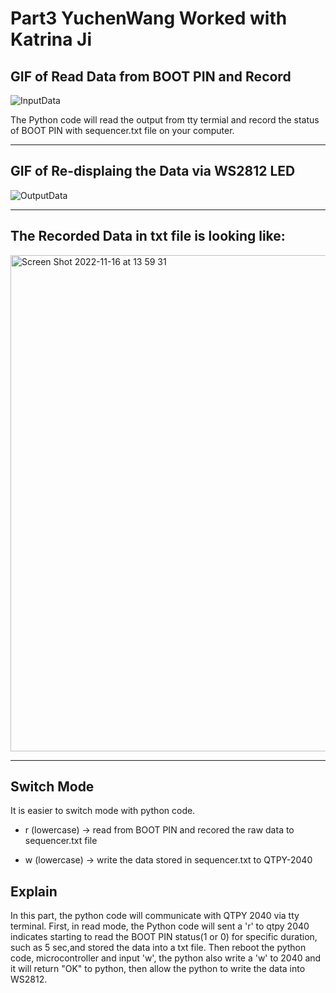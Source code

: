 # Part3 YuchenWang Worked with Katrina Ji

## GIF of Read Data from BOOT PIN and Record

![InputData](https://user-images.githubusercontent.com/105755054/202268733-38efb52a-c3af-4d6f-ab77-3d794cb96c40.GIF)

The Python code will read the output from tty termial and record the status of BOOT PIN with sequencer.txt file on your computer.

---

## GIF of Re-displaing the Data via WS2812 LED

![OutputData](https://user-images.githubusercontent.com/105755054/202269079-c60ff665-0ff7-453c-b378-5822bd2fcb5f.GIF)

---

## The Recorded Data in txt file is looking like:

<img width="794" alt="Screen Shot 2022-11-16 at 13 59 31" src="https://user-images.githubusercontent.com/105755054/202269338-4ad18a11-5259-47e8-9877-c0a61c3036d4.png">

---
## Switch Mode

It is easier to switch mode with python code. 

- r (lowercase) -> read from BOOT PIN and recored the raw data to sequencer.txt file

- w (lowercase) -> write the data stored in sequencer.txt to QTPY-2040 


## Explain

In this part, the python code will communicate with QTPY 2040 via tty terminal. First, in read mode, the Python code will sent a 'r' to qtpy 2040 indicates starting to read the BOOT PIN status(1 or 0) for specific duration, such as 5 sec,and stored the data into a txt file. Then reboot the python code, microcontroller and input 'w', the python also write a 'w' to 2040 and it will return "OK" to python, then allow the python to write the data into WS2812.
